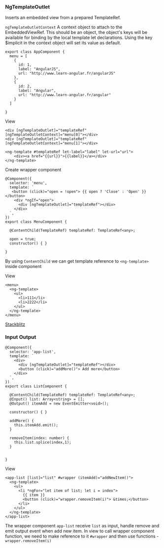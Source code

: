 ### NgTemplateOutlet
Inserts an embedded view from a prepared TemplateRef.

`ngTemplateOutletContext` A context object to attach to the EmbeddedViewRef. This should be an object, the object's keys
will be available for binding by the local template let declarations. Using the key $implicit in the context object will set its value as default.


```
export class AppComponent {
  menu = [
    {
      id: 1,
      label: "AngularJS",
      url: "http://www.learn-angular.fr/angularJS"
    },
    {
      id: 2,
      label: "Angular",
      url: "http://www.learn-angular.fr/angular"
    }
  ]

}
```

View
```
<div [ngTemplateOutlet]="templateRef" [ngTemplateOutletContext]="menu[0]"></div>
<div [ngTemplateOutlet]="templateRef" [ngTemplateOutletContext]="menu[1]"></div>

<ng-template #templateRef let-label="label" let-url="url">
	<div><a href="{{url}}">{{label}}</a></div>
</ng-template>

```

Create wrapper component
```
@Component({
  selector: 'menu',
  template: `
   <button (click)="open = !open"> {{ open ? 'Close' : 'Open' }} </button>
    <div *ngIf="open">
      <div [ngTemplateOutlet]="templateRef"></div>
    </div>
  `,
})
export class MenuComponent {
  
  @ContentChild(TemplateRef) templateRef: TemplateRef<any>;
  
  open = true;  
  constructor() { }
  
}
```

By using `ContentChild` we can get template reference to `<ng-template>` inside component

View
```
<menu>
  <ng-template>
    <ul>
      <li>111</li>
      <li>2222</li>
    </ul>
  </ng-template>
</menu>
```

[Stackblitz](https://stackblitz.com/edit/a-ngtemplateoutlet?file=src/app/menu.component.ts)

### Input Output
```
@Component({
  selector: 'app-list',
  template: `   
    <div>
      <div [ngTemplateOutlet]="templateRef"></div>
      <button (click)="addMore()"> Add more</button>
    </div>
  `,
})
export class ListComponent {
  
  @ContentChild(TemplateRef) templateRef: TemplateRef<any>;
  @Input() list: Array<string> = [];
  @Output() itemAdd = new EventEmitter<void>();

  constructor() { }

  addMore() {
    this.itemAdd.emit();
  }

  removeItem(index: number) {
    this.list.splice(index,1);
  }
  
  
}
```

View

```
<app-list [list]="list" #wrapper (itemAdd)="addNewItem()">
  <ng-template>
    <ul>
      <li *ngFor="let item of list; let i = index">
        {{ item }}
        <button (click)="wrapper.removeItem(i)"> &times;</button>
      </li>
    </ul>
  </ng-template>
</app-list>
```
The wrapper component `app-list` receive `list` as input, handle remove and emit output event when add new item. In view to call wrapper component function, we need to make reference to it `#wrapper` and then use functions - `wrapper.removeItem(i)`

